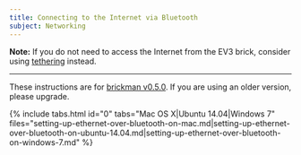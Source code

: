 ```yaml
---
title: Connecting to the Internet via Bluetooth
subject: Networking
---
```


__Note:__ If you do not need to access the Internet from the EV3 brick, consider
using [tethering] instead.

[tethering]: /docs/tutorials/using-bluetooth-tethering

---

These instructions are for [brickman v0.5.0](http://www.ev3dev.org/news/2015/02/24/Package-Release/).
If you are using an older version, please upgrade.

{% include tabs.html id="0" tabs="Mac OS X|Ubuntu 14.04|Windows 7" files="setting-up-ethernet-over-bluetooth-on-mac.md|setting-up-ethernet-over-bluetooth-on-ubuntu-14.04.md|setting-up-ethernet-over-bluetooth-on-windows-7.md" %}
